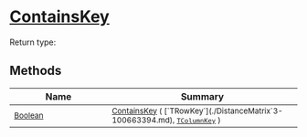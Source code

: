 # [ContainsKey](./DistanceMatrix`3-100663394.md)


Return type:
## Methods

| Name | Summary | 
| --- | --- | 
| <sub>[Boolean](https://docs.microsoft.com/en-us/dotnet/api/System.Boolean)</sub><img width=200/>| <sub>[ContainsKey](./DistanceMatrix`3-100663394.md) ( [`TRowKey`](./DistanceMatrix`3-100663394.md), [`TColumnKey`](./DistanceMatrix`3-100663394.md) )</sub>| <br>


